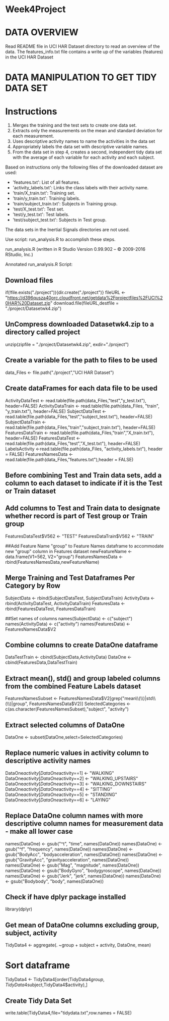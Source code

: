 # Week4Project


DATA OVERVIEW
=============

Read README file in UCI HAR Dataset directory to read an overview of the data.
The features_info.txt file contains a write up of the variables (features) in the UCI HAR Dataset


DATA MANIPULATION TO GET TIDY DATA SET
======================================

Instructions
============
1. Merges the training and the test sets to create one data set.
2. Extracts only the measurements on the mean and standard deviation for each measurement.
3. Uses descriptive activity names to name the activities in the data set
4. Appropriately labels the data set with descriptive variable names.
5. From the data set in step 4, creates a second, independent tidy data set with the average of each variable for each activity and each subject.

Based on instructions only the following files of the downloaded dataset are used:

- 'features.txt': List of all features.
- 'activity_labels.txt': Links the class labels with their activity name.
- 'train/X_train.txt': Training set.
- 'train/y_train.txt': Training labels.
- 'train/subject_train.txt': Subjects in Training group.
- 'test/X_test.txt': Test set.
- 'test/y_test.txt': Test labels.
- 'test/subject_test.txt': Subjects in Test group.

The data sets in the Inertial Signals directories are not used.

Use script: run_analysis.R to accomplish these steps.

run_analysis.R (written in R Studio Version 0.99.902 – © 2009-2016 RStudio, Inc.)

Annotated run_analysis.R Script:

## Download files

if(!file.exists("./project")){dir.create("./project")}
fileURL <- "https://d396qusza40orc.cloudfront.net/getdata%2Fprojectfiles%2FUCI%20HAR%20Dataset.zip"
download.file(fileURL,destfile = "./project/Datasetwk4.zip")

## UnCompress downloaded Datasetwk4.zip to a directory called project
unzip(zipfile = "./project/Datasetwk4.zip", exdir="./project")

## Create a variable for the path to files to be used
data_Files <- file.path("./project","UCI HAR Dataset")

## Create dataFrames for each data file to be used
ActivityDataTest <- read.table(file.path(data_Files,"test","y_test.txt"), header=FALSE)
ActivityDataTrain <- read.table(file.path(data_Files, "train", "y_train.txt"), header=FALSE)
SubjectDataTest <- read.table(file.path(data_Files,"test","subject_test.txt"), header=FALSE)
SubjectDataTrain <- read.table(file.path(data_Files,"train","subject_train.txt"), header=FALSE)
FeaturesDataTrain <- read.table(file.path(data_Files,"train","X_train.txt"), header=FALSE)
FeaturesDataTest <- read.table(file.path(data_Files,"test","X_test.txt"), header=FALSE)
LabelsActivity <-read.table(file.path(data_Files, "activity_labels.txt"), header = FALSE)
FeaturesNamesData <- read.table(file.path(data_Files,"features.txt"),header = FALSE)

## Before combining Test and Train data sets, add a column to each dataset to indicate if it is the Test or Train dataset 
## Add columns to Test and Train data to designate whether record is part of Test group or Train group
FeaturesDataTest$V562 <- "TEST"
FeaturesDataTrain$V562 <- "TRAIN"

##Add Feature Name "group" to Feature Names dataframe to accommodate new "group" column in Features dataset
newFeatureName <- data.frame(V1=562, V2="group")
FeaturesNamesData <- rbind(FeaturesNamesData,newFeatureName)

## Merge Training and Test Dataframes Per Category by Row
SubjectData <- rbind(SubjectDataTest, SubjectDataTrain)
ActivityData <- rbind(ActivityDataTest, ActivityDataTrain)
FeaturesData <- rbind(FeaturesDataTest, FeaturesDataTrain)


##Set names of columns
names(SubjectData) <- c("subject")
names(ActivityData) <- c("activity")
names(FeaturesData) <-FeaturesNamesData$V2

## Combine columns to create DataOne dataframe
DataTestTrain <- cbind(SubjectData,ActivityData)
DataOne <- cbind(FeaturesData,DataTestTrain)

## Extract mean(), std() and group labeled columns from the combined Feature Labels dataset
FeaturesNamesSubset <- FeaturesNamesData$V2[grep("mean\\(\\)|std\\(\\)|group", FeaturesNamesData$V2)]
SelectedCategories <- c(as.character(FeaturesNamesSubset),"subject", "activity")

## Extract selected columns of DataOne
DataOne <- subset(DataOne,select=SelectedCategories)

## Replace numeric values in activity column to descriptive activity names
DataOne$activity[DataOne$activity==1] <- "WALKING"
DataOne$activity[DataOne$activity==2] <- "WALKING_UPSTAIRS"
DataOne$activity[DataOne$activity==3] <- "WALKING_DOWNSTAIRS"
DataOne$activity[DataOne$activity==4] <- "SITTING"
DataOne$activity[DataOne$activity==5] <- "STANDING"
DataOne$activity[DataOne$activity==6] <- "LAYING"

## Replace DataOne column names with more descriptive column names for measurement data - make all lower case
names(DataOne) <- gsub("^t", "time", names(DataOne))
names(DataOne) <- gsub("^f", "frequency", names(DataOne))
names(DataOne) <- gsub("BodyAcc", "bodyacceleration", names(DataOne))
names(DataOne) <- gsub("GravityAcc", "gravityacceleration", names(DataOne))
names(DataOne) <- gsub("Mag", "magnitude", names(DataOne))
names(DataOne) <- gsub("BodyGyro", "bodygyroscope", names(DataOne))
names(DataOne) <- gsub("Jerk", "jerk", names(DataOne))
names(DataOne) <- gsub("Bodybody", "body", names(DataOne))

## Check if have dplyr package installed
library(dplyr)

## Get mean of DataOne columns excluding group, subject, activity
TidyData4 <- aggregate(. ~group + subject + activity, DataOne, mean)

# Sort dataframe
TidyData4 <- TidyData4[order(TidyData4$group,TidyData4$subject,TidyData4$activity),]

## Create Tidy Data Set
write.table(TidyData4,file="tidydata.txt",row.names = FALSE)
